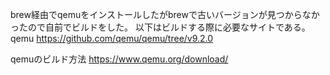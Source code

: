 brew経由でqemuをインストールしたがbrewで古いバージョンが見つからなかったので自前でビルドをした。
以下はビルドする際に必要なサイトである。
qemu
https://github.com/qemu/qemu/tree/v9.2.0

qemuのビルド方法
https://www.qemu.org/download/